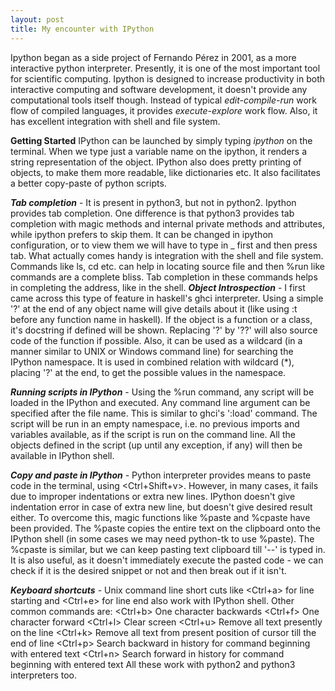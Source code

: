 ```yaml
---
layout: post
title: My encounter with IPython
---
```


Ipython began as a side project of Fernando Pérez in 2001, as a more interactive python interpreter. Presently, it is one of the most important tool for scientific computing.
Ipython is designed to increase productivity in both interactive computing and software development, it doesn't provide any computational tools itself though. Instead of typical *edit-compile-run* work flow of compiled languages, it provides *execute-explore* work flow. Also, it has excellent integration with shell and file system.

**Getting Started**
IPython can be launched by simply typing *ipython* on the terminal. When we type just a variable name on the ipython, it renders a string representation of the object. IPython also does pretty printing of objects, to make them more readable, like dictionaries etc. It also facilitates a better copy-paste of python scripts.

***Tab completion*** - It is present in python3, but not in python2. Ipython provides tab completion. One difference is that python3 provides tab completion with magic methods and internal private methods and attributes, while ipython prefers to skip them. It can be changed in ipython configuration, or to view them we will have to type in _ first and then press tab.
What actually comes handy is integration with the shell and file system. Commands like ls, cd etc. can help in locating source file and then %run like commands are a complete bliss. Tab completion in these commands helps in completing the address, like in the shell.
***Object Introspection*** - I first came across this type of feature in haskell's ghci interpreter. Using a simple '?' at the end of any object name will give details about it (like using :t before any function name in haskell). If the object is a function or a class, it's docstring if defined will be shown. Replacing '?' by '??' will also source code of the function if possible.
Also, it can be used as a wildcard (in a manner similar to UNIX or Windows command line) for searching the IPython namespace. It is used in combined relation with wildcard (*), placing '?' at the end, to get the possible values in the namespace.

***Running scripts in IPython*** - Using the %run command, any script will be loaded in the IPython and executed. Any command line argument can be specified after the file name. This is similar to ghci's ':load' command. The script will be run in an empty namespace, i.e. no previous imports and variables available, as if the script is run on the command line. All the objects defined in the script (up until any exception, if any) will then be available in IPython shell.

***Copy and paste in IPython*** - Python interpreter provides means to paste code in the terminal, using <Ctrl+Shift+v>. However, in many cases, it fails due to improper indentations or extra new lines. IPython doesn't give indentation error in case of extra new line, but doesn't give desired result either. To overcome this, magic functions like %paste and %cpaste have been provided. The %paste copies the entire text on the clipboard onto the IPython shell (in some cases we may need python-tk to use %paste). The %cpaste is similar, but we can keep pasting text clipboard till '--' is typed in. It is also useful, as it doesn't immediately execute the pasted code - we can check if it is the desired snippet or not and then break out if it isn't.

***Keyboard shortcuts*** - Unix command line short cuts like <Ctrl+a> for line starting and <Ctrl+e> for line end also work with IPython shell. Other common commands are:
<Ctrl+b> One character backwards
<Ctrl+f> One character forward
<Ctrl+l> Clear screen
<Ctrl+u> Remove all text presently on the line
<Ctrl+k> Remove all text from present position of cursor till the end of line
<Ctrl+p> Search backward in history for command beginning with entered text
<Ctrl+n> Search forward in history for command beginning with entered text
All these work with python2 and python3 interpreters too.



